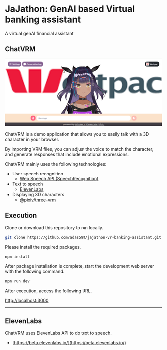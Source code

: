# JaJathon: GenAI based Virtual banking assistant
A virtual genAI financial assistant 

## ChatVRM

<img src="public/ogp-en.png" width="600">

ChatVRM is a demo application that allows you to easily talk with a 3D character in your browser.

By importing VRM files, you can adjust the voice to match the character, and generate responses that include emotional expressions.

ChatVRM mainly uses the following technologies:

- User speech recognition
    - [Web Speech API (SpeechRecognition)](https://developer.mozilla.org/ja/docs/Web/API/SpeechRecognition)
- Text to speech
    - [ElevenLabs](https://beta.elevenlabs.io/)
- Displaying 3D characters
    - [@pixiv/three-vrm](https://github.com/pixiv/three-vrm)

## Execution
Clone or download this repository to run locally.

```bash
git clone https://github.com/adas598/jajathon-vr-banking-assistant.git
```

Please install the required packages.
```bash
npm install
```

After package installation is complete, start the development web server with the following command.
```bash
npm run dev
```

After execution, access the following URL.

[http://localhost:3000](http://localhost:3000) 

---

## ElevenLabs
ChatVRM uses ElevenLabs API to do text to speech.

- [https://beta.elevenlabs.io/](https://beta.elevenlabs.io/)

